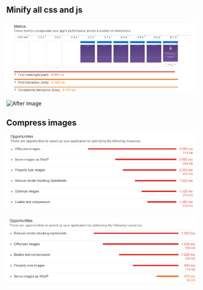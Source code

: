## Minify all css and js

![Before image](img/Knipsel.PNG)

![After image](img/Knipsel1.PNG)

## Compress images

![Before image](img/Knipsel3(images).PNG)

![After image](img/Knipsel4(images-after).PNG)